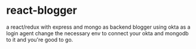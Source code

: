 # react-blogger
a react/redux with express and mongo as backend blogger using okta as a login agent
change the necessary env to connect your okta and mongodb to it and you're good to go.
